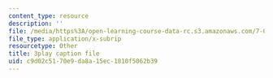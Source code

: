 ```yaml
---
content_type: resource
description: ''
file: /media/https%3A/open-learning-course-data-rc.s3.amazonaws.com/7-01sc-fundamentals-of-biology-fall-2011/c9d02c5170e9da8a15ec1810f5062b39_sAD1Xr3-rmI.srt
file_type: application/x-subrip
resourcetype: Other
title: 3play caption file
uid: c9d02c51-70e9-da8a-15ec-1810f5062b39
---
```

